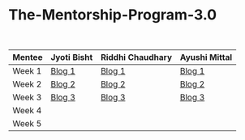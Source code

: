 # The-Mentorship-Program-3.0
<br/>

| Mentee  | Jyoti Bisht | Riddhi Chaudhary | Ayushi Mittal |
| ------------- | ------------- | ------------- | ------------- |
| Week 1  | [Blog 1](https://link.medium.com/7KAhrZZbGdb)  | [Blog 1](https://riddhichaudhary15.medium.com/women-who-code-delhi-mentorship-program-3-0-week-one-d1c44c20ea29)  | [Blog 1](https://nainamittal286.medium.com/women-who-code-delhi-mentorship-program-3-0-week-1-d85b15cf5efd)  |
| Week 2  | [Blog 2](https://link.medium.com/BAfQPxxvSdb) | [Blog 2](https://riddhichaudhary15.medium.com/wwcd-mentorship-program-3-0-week-two-527e8d250661) | [Blog 2](https://nainamittal286.medium.com/women-who-code-delhi-mentorship-program-week-2-c33820ab43fc) |
| Week 3  | [Blog 3](https://link.medium.com/BAfQPxxvSdb) | [Blog 3](https://riddhichaudhary15.medium.com/wwcd-mentorship-program-3-0-week-two-527e8d250661)  | [Blog 3](https://nainamittal286.medium.com/women-who-code-delhi-mentorship-program-week-2-c33820ab43fc) |
| Week 4  |  |  |  |
| Week 5  |  |  |  |
